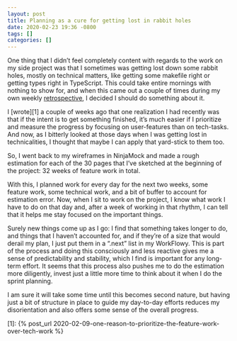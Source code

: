 ```yaml
---
layout: post
title: Planning as a cure for getting lost in rabbit holes
date: 2020-02-23 19:36 -0800
tags: []
categories: []
---
```


One thing that I didn’t feel completely content with regards to the work on my side project was that I sometimes was getting lost down some rabbit holes, mostly on technical matters, like getting some makefile right or getting types right in TypeScript. This could take entire mornings with nothing to show for, and when this came out a couple of times during my own weekly [retrospective][0], I decided I should do something about it.

I [wrote][1] a couple of weeks ago that one realization I had recently was that if the intent is to get something finished, it’s much easier if I prioritize and measure the progress by focusing on user-features than on tech-tasks. And now, as I bitterly looked at those days when I was getting lost in technicalities, I thought that maybe I can apply that yard-stick to them too.

So, I went back to my wireframes in NinjaMock and made a rough estimation for each of the 30 pages that I’ve sketched at the beginning of the project: 32 weeks of feature work in total.

With this, I planned work for every day for the next two weeks, some feature work, some technical work, and a bit of buffer to account for estimation error. Now, when I sit to work on the project, I know what work I have to do on that day and, after a week of working in that rhythm, I can tell that it helps me stay focused on the important things.

Surely new things come up as I go: I find that something takes longer to do, and things that I haven’t accounted for, and if they’re of a size that would derail my plan, I just put them in a “.next” list in my WorkFlowy. This is part of the process and doing this consciously and less reactive gives me a sense of predictability and stability, which I find is important for any long-term effort. It seems that this process also pushes me to do the estimation more diligently, invest just a little more time to think about it when I do the sprint planning.

I am sure it will take some time until this becomes second nature, but having just a bit of structure in place to guide my day-to-day efforts reduces my disorientation and also offers some sense of the overall progress.

[0]: https://www.scrum.org/resources/what-is-a-sprint-retrospective
[1]: {% post_url 2020-02-09-one-reason-to-prioritize-the-feature-work-over-tech-work %}
